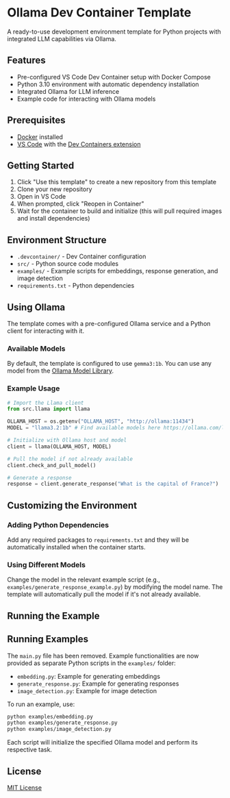 # Ollama Dev Container Template

A ready-to-use development environment template for Python projects with integrated LLM capabilities via Ollama.

## Features

- Pre-configured VS Code Dev Container setup with Docker Compose
- Python 3.10 environment with automatic dependency installation
- Integrated Ollama for LLM inference
- Example code for interacting with Ollama models

## Prerequisites

- [Docker](https://www.docker.com/products/docker-desktop) installed
- [VS Code](https://code.visualstudio.com/) with the [Dev Containers extension](https://marketplace.visualstudio.com/items?itemName=ms-vscode-remote.remote-containers)

## Getting Started

1. Click "Use this template" to create a new repository from this template
2. Clone your new repository
3. Open in VS Code
4. When prompted, click "Reopen in Container"
5. Wait for the container to build and initialize (this will pull required images and install dependencies)

## Environment Structure

- `.devcontainer/` - Dev Container configuration
- `src/` - Python source code modules
- `examples/` - Example scripts for embeddings, response generation, and image detection
- `requirements.txt` - Python dependencies

## Using Ollama

The template comes with a pre-configured Ollama service and a Python client for interacting with it.

### Available Models

By default, the template is configured to use `gemma3:1b`. You can use any model from the [Ollama Model Library](https://ollama.com/library).

### Example Usage

```python
# Import the Llama client
from src.llama import llama

OLLAMA_HOST = os.getenv("OLLAMA_HOST", "http://ollama:11434")
MODEL = "llama3.2:1b" # Find available models here https://ollama.com/library

# Initialize with Ollama host and model
client = llama(OLLAMA_HOST, MODEL)

# Pull the model if not already available
client.check_and_pull_model()

# Generate a response
response = client.generate_response("What is the capital of France?")
```

## Customizing the Environment

### Adding Python Dependencies

Add any required packages to `requirements.txt` and they will be automatically installed when the container starts.

### Using Different Models

Change the model in the relevant example script (e.g., `examples/generate_response_example.py`) by modifying the model name. The template will automatically pull the model if it's not already available.

## Running the Example


## Running Examples

The `main.py` file has been removed. Example functionalities are now provided as separate Python scripts in the `examples/` folder:

- `embedding.py`: Example for generating embeddings
- `generate_response.py`: Example for generating responses
- `image_detection.py`: Example for image detection

To run an example, use:

```bash
python examples/embedding.py
python examples/generate_response.py
python examples/image_detection.py
```

Each script will initialize the specified Ollama model and perform its respective task.

## License

[MIT License](LICENSE)

